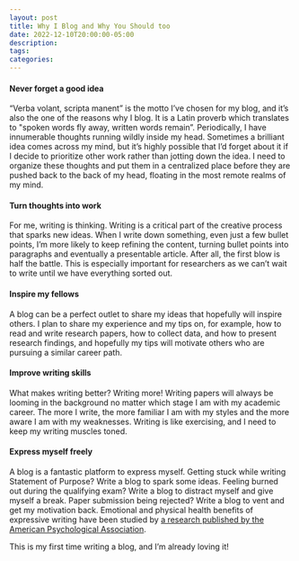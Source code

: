 ```yaml
---
layout: post
title: Why I Blog and Why You Should too
date: 2022-12-10T20:00:00-05:00
description:
tags:
categories:
---
```


#### Never forget a good idea
“Verba volant, scripta manent” is the motto I’ve chosen for my blog, and it’s also the one of the reasons why I blog. It is a Latin proverb which translates to "spoken words fly away, written words remain”. Periodically, I have innumerable thoughts running wildly inside my head. Sometimes a brilliant idea comes across my mind, but it’s highly possible that I’d forget about it if I decide to prioritize other work rather than jotting down the idea. I need to organize these thoughts and put them in a centralized place before they are pushed back to the back of my head, floating in the most remote realms of my mind.

#### Turn thoughts into work
For me, writing is thinking. Writing is a critical part of the creative process that sparks new ideas. 
When I write down something, even just a few bullet points, I’m more likely to keep refining the content, turning bullet points into paragraphs and eventually a presentable article. After all, the first blow is half the battle. This is especially important for researchers as we can’t wait to write until we have everything sorted out.

#### Inspire my fellows 
A blog can be a perfect outlet to share my ideas that hopefully will inspire others. I plan to share my experience and my tips on, for example, how to read and write research papers, how to collect data, and how to present research findings, and hopefully my tips will motivate others who are pursuing a similar career path. 

#### Improve writing skills
What makes writing better? Writing more! Writing papers will always be looming in the background no matter which stage I am with my academic career. The more I write, the more familiar I am with my styles and the more aware I am with my weaknesses. Writing is like exercising, and I need to keep my writing muscles toned.

#### Express myself freely
A blog is a fantastic platform to express myself. Getting stuck while writing Statement of Purpose? Write a blog to spark some ideas. Feeling burned out during the qualifying exam? Write a blog to distract myself and give myself a break. Paper submission being rejected? Write a blog to vent and get my motivation back. Emotional and physical health benefits of expressive writing have been studied by <a href="https://www.apa.org/monitor/sep01/keepdiary" target="_blank" rel="noopener noreferrer">a research published by the American Psychological Association</a>.

This is my first time writing a blog, and I’m already loving it!
